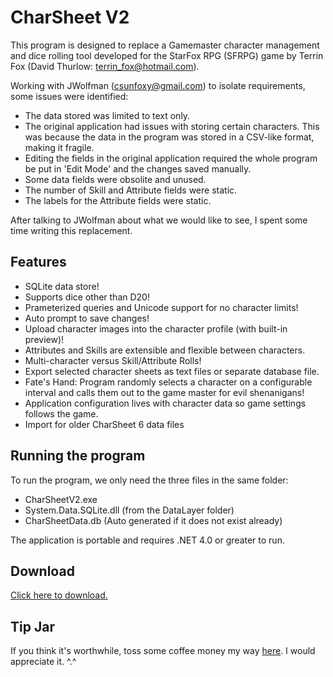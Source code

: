CharSheet V2
============

This program is designed to replace a Gamemaster character management and dice rolling tool developed for the StarFox RPG (SFRPG) 
game by Terrin Fox (David Thurlow: <terrin_fox@hotmail.com>). 

Working with JWolfman (<csunfoxy@gmail.com>) to isolate requirements, some issues were identified:

* The data stored was limited to text only.
* The original application had issues with storing certain characters. This was because the data in the program was stored
in a CSV-like format, making it fragile.
* Editing the fields in the original application required the whole program be put in 'Edit Mode' and the changes saved 
manually.
* Some data fields were obsolite and unused.
* The number of Skill and Attribute fields were static.
* The labels for the Attribute fields were static.

After talking to JWolfman about what we would like to see, I spent some time writing this replacement.

Features
--------
* SQLite data store!
* Supports dice other than D20!
* Prameterized queries and Unicode support for no character limits!
* Auto prompt to save changes!
* Upload character images into the character profile (with built-in preview)!
* Attributes and Skills are extensible and flexible between characters.
* Multi-character versus Skill/Attribute Rolls!
* Export selected character sheets as text files or separate database file.
* Fate's Hand: Program randomly selects a character on a configurable interval and calls them out to the game master for evil shenanigans!
* Application configuration lives with character data so game settings follows the game.
* Import for older CharSheet 6 data files

Running the program
-------------------

To run the program, we only need the three files in the same folder:
* CharSheetV2.exe
* System.Data.SQLite.dll (from the DataLayer folder)
* CharSheetData.db (Auto generated if it does not exist already)

The application is portable and requires .NET 4.0 or greater to run.

Download
-------------------
[Click here to download.](https://github.com/shirogitsune/CharsheetV2/raw/master/dist/CharSheetV2.zip)

Tip Jar
-------------------

If you think it's worthwhile, toss some coffee money my way [here](https://paypal.me/whitefoxstudios). I would appreciate it. ^.^